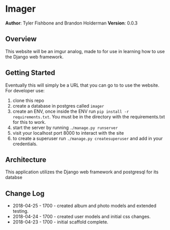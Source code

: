 # Imager

**Author**: Tyler Fishbone and Brandon Holderman
**Version**: 0.0.3

## Overview
This website will be an imgur analog, made to for use in learning how to use the Django web framework.

## Getting Started
Eventually this will simply be a URL that you can go to to use the website.
For developer use:
1. clone this repo
2. create a database in postgres called `imager`
3. create an ENV, once inside the ENV run `pip install -r requirements.txt`. You must be in the directory with the requirements.txt for this to work.
4. start the server by running `./manage.py runserver`
5. visit your localhost port 8000 to interact with the site
6. to create a superuser run `./manage.py createsuperuser` and add in your credentials.

## Architecture
This application utilizes the Django web framework and postgresql for its databse

## Change Log
* 2018-04-25 - 1700 - created album and photo models and extended testing.
* 2018-04-24 - 1700 - created user models and initial css changes.
* 2018-04-23 - 1700 - initial scaffold complete.
